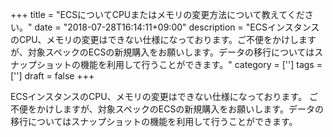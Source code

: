 +++
title = "ECSについてCPUまたはメモリの変更方法について教えてください。"
date = "2018-07-28T16:14:11+09:00"
description = "ECSインスタンスのCPU、メモリの変更はできない仕様になっております。ご不便をかけしますが、対象スペックのECSの新規購入をお願いします。データの移行についてはスナップショットの機能を利用して行うことができます。"
category = ['']
tags = ['']
draft = false
+++

ECSインスタンスのCPU、メモリの変更はできない仕様になっております。
ご不便をかけしますが、対象スペックのECSの新規購入をお願いします。データの移行についてはスナップショットの機能を利用して行うことができます。
